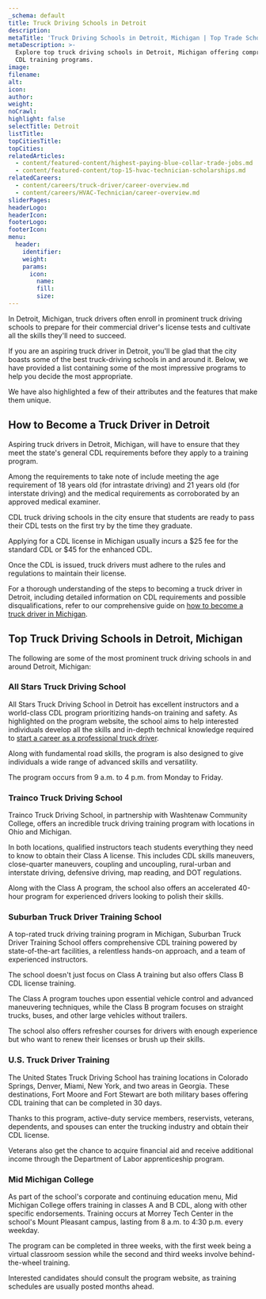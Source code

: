 ```yaml
---
_schema: default
title: Truck Driving Schools in Detroit
description:
metaTitle: 'Truck Driving Schools in Detroit, Michigan | Top Trade Schools '
metaDescription: >-
  Explore top truck driving schools in Detroit, Michigan offering comprehensive
  CDL training programs.
image:
filename:
alt:
icon:
author:
weight:
noCrawl:
highlight: false
selectTitle: Detroit
listTitle:
topCitiesTitle:
topCities:
relatedArticles:
  - content/featured-content/highest-paying-blue-collar-trade-jobs.md
  - content/featured-content/top-15-hvac-technician-scholarships.md
relatedCareers:
  - content/careers/truck-driver/career-overview.md
  - content/careers/HVAC-Technician/career-overview.md
sliderPages:
headerLogo:
headerIcon:
footerLogo:
footerIcon:
menu:
  header:
    identifier:
    weight:
    params:
      icon:
        name:
        fill:
        size:
---
```

In Detroit, Michigan, truck drivers often enroll in prominent truck driving schools to prepare for their commercial driver's license tests and cultivate all the skills they'll need to succeed.

If you are an aspiring truck driver in Detroit, you'll be glad that the city boasts some of the best truck-driving schools in and around it. Below, we have provided a list containing some of the most impressive programs to help you decide the most appropriate.

We have also highlighted a few of their attributes and the features that make them unique.

## **How to Become a Truck Driver in Detroit**

Aspiring truck drivers in Detroit, Michigan, will have to ensure that they meet the state's general CDL requirements before they apply to a training program.

Among the requirements to take note of include meeting the age requirement of 18 years old (for intrastate driving) and 21 years old (for interstate driving) and the medical requirements as corroborated by an approved medical examiner.

CDL truck driving schools in the city ensure that students are ready to pass their CDL tests on the first try by the time they graduate.

Applying for a CDL license in Michigan usually incurs a $25 fee for the standard CDL or $45 for the enhanced CDL.

Once the CDL is issued, truck drivers must adhere to the rules and regulations to maintain their license.

For a thorough understanding of the steps to becoming a truck driver in Detroit, including detailed information on CDL requirements and possible disqualifications, refer to our comprehensive guide on [how to become a truck driver in Michigan](https://toptradeschools.com/near-you/truck-driver/michigan/).

## **Top Truck Driving Schools in Detroit, Michigan**

The following are some of the most prominent truck driving schools in and around Detroit, Michigan:

### **All Stars Truck Driving School**

All Stars Truck Driving School in Detroit has excellent instructors and a world-class CDL program prioritizing hands-on training and safety. As highlighted on the program website, the school aims to help interested individuals develop all the skills and in-depth technical knowledge required to [start a career as a professional truck driver](https://toptradeschools.com/careers/truck-driver/career-overview/).

Along with fundamental road skills, the program is also designed to give individuals a wide range of advanced skills and versatility.

The program occurs from 9 a.m. to 4 p.m. from Monday to Friday.

### Trainco Truck Driving School

Trainco Truck Driving School, in partnership with Washtenaw Community College, offers an incredible truck driving training program with locations in Ohio and Michigan.

In both locations, qualified instructors teach students everything they need to know to obtain their Class A license. This includes CDL skills maneuvers, close-quarter maneuvers, coupling and uncoupling, rural-urban and interstate driving, defensive driving, map reading, and DOT regulations.

Along with the Class A program, the school also offers an accelerated 40-hour program for experienced drivers looking to polish their skills.

### Suburban Truck Driver Training School

A top-rated truck driving training program in Michigan, Suburban Truck Driver Training School offers comprehensive CDL training powered by state-of-the-art facilities, a relentless hands-on approach, and a team of experienced instructors.

The school doesn't just focus on Class A training but also offers Class B CDL license training.

The Class A program touches upon essential vehicle control and advanced maneuvering techniques, while the Class B program focuses on straight trucks, buses, and other large vehicles without trailers.

The school also offers refresher courses for drivers with enough experience but who want to renew their licenses or brush up their skills.

### U.S. Truck Driver Training

The United States Truck Driving School has training locations in Colorado Springs, Denver, Miami, New York, and two areas in Georgia. These destinations, Fort Moore and Fort Stewart are both military bases offering CDL training that can be completed in 30 days.

Thanks to this program, active-duty service members, reservists, veterans, dependents, and spouses can enter the trucking industry and obtain their CDL license.

Veterans also get the chance to acquire financial aid and receive additional income through the Department of Labor apprenticeship program.

### Mid Michigan College

As part of the school's corporate and continuing education menu, Mid Michigan College offers training in classes A and B CDL, along with other specific endorsements. Training occurs at Morrey Tech Center in the school's Mount Pleasant campus, lasting from 8 a.m. to 4:30 p.m. every weekday.

The program can be completed in three weeks, with the first week being a virtual classroom session while the second and third weeks involve behind-the-wheel training.

Interested candidates should consult the program website, as training schedules are usually posted months ahead.